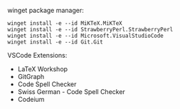 winget package manager:

```
winget install -e --id MiKTeX.MiKTeX
winget install -e --id StrawberryPerl.StrawberryPerl
winget install -e --id Microsoft.VisualStudioCode
winget install -e --id Git.Git
```

VSCode Extensions:

- LaTeX Workshop
- GitGraph
- Code Spell Checker
- Swiss German - Code Spell Checker
- Codeium

